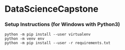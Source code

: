 # DataScienceCapstone

### Setup Instructions (for Windows with Python3)
```
python -m pip install --user virtualenv
python -m venv env
python -m pip install --user -r requirements.txt
```